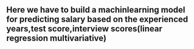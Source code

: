 ## Here we have to build a machinlearning model for predicting salary based on the experienced years,test score,interview scores(linear regression multivariative)